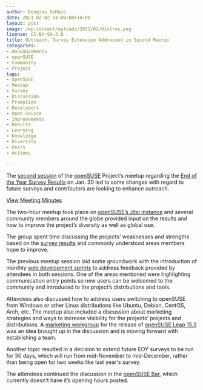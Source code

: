 ```yaml
---
author: Douglas DeMaio
date: 2021-02-02 14:00:00+14:00
layout: post
image: /wp-content/uploads/2021/02/distros.png
license: CC-BY-SA-3.0
title: Outreach, Survey Extension Addressed in Second Meetup 
categories:
- Announcements
- openSUSE
- Community
- Project
tags:
- openSUSE
- Meetup
- Survey
- Discussion
- Promotion
- Developers
- Open Source
- Improvements
- Results
- Learning
- Knowledge
- Diversity
- Users
- Actions

---
```


The [second session](https://youtu.be/53avVnrNrWo) of the [openSUSE](https://www.opensuse.org/) Project’s meetup regarding the [End of the Year Survey Results](https://en.opensuse.org/End-of-year-surveys/2020/Data) on Jan. 30 led to some changes with regard to future surveys and contributors are looking to enhance outreach.

[View Meeting Minutes](https://en.opensuse.org/End-of-year-surveys/2020/Discussion) 

The two-hour meetup took place on [openSUSE’s Jitsi instance](https://meet.opensuse.org/) and several community members around the globe provided input on the results and how to improve the project’s diversity as well as global use. 

The group spent time discussing the projects’ weaknesses and strengths based on the [survey results](https://en.opensuse.org/End-of-year-surveys/2020/Data) and commonly understood areas members hope to improve. 

The previous meetup session laid some groundwork with the introduction of monthly [web development sprints](https://news.opensuse.org/2021/01/28/web-development-sprints-to-start-next-week/) to address feedback provided by attendees in both sessions. One of the areas mentioned were highlighting communication entry points so new users can be welcomed to the community and introduced to the project’s distributions and tools. 

Attendees also discussed how to address users switching to openSUSE from Windows or other Linux distributions like Ubuntu, Debian, CentOS, Arch, etc. The meetup also included a discussion about marketing strategies and ways to increase visibility for the projects’ projects and distributions. A [marketing workgroup](https://lists.opensuse.org/archives/list/marketing@lists.opensuse.org/thread/FNXZ5WPUENPLUMC527MHWWHN3RCSUJ6W/) for the release of [openSUSE Leap 15.3](https://en.opensuse.org/Portal:15.3) was an idea brought up in the discussion and is moving forward with establishing a team.

Another topic resulted in a decision to extend future EOY surveys to be run for 30 days, which will run from mid-November to mid-December, rather than being open for two weeks like last year's survey. 

The attendees continued the discussion in the [openSUSE Bar](https://meet.opensuse.org/bar), which currently doesn’t have it’s opening hours posted.
